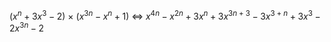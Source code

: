($x^{n} + 3x^{3} - 2$) × ($x^{3n} - x^{n} + 1$) $\Leftrightarrow$ 
$x^{4n} - x^{2n} + 3x^{n} + 3x^{3n+3} - 3x^{3+n} + 3x^{3} - 2x^{3n} - 2$

